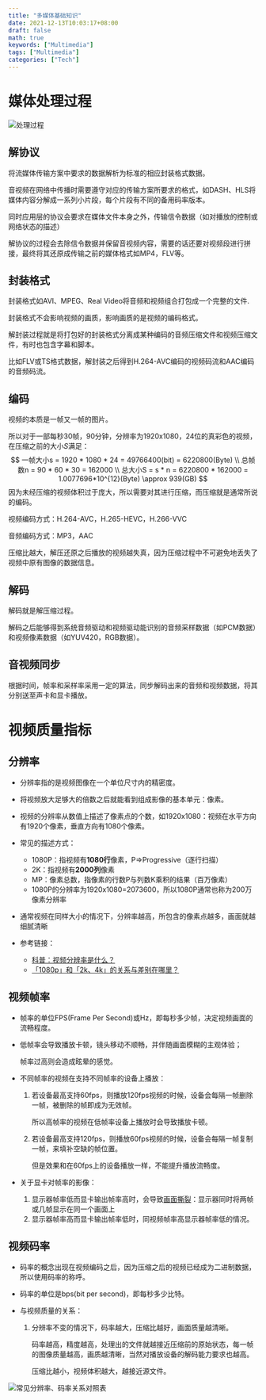 ```yaml
---
title: "多媒体基础知识"
date: 2021-12-13T10:03:17+08:00
draft: false
math: true
keywords: ["Multimedia"]
tags: ["Multimedia"]
categories: ["Tech"]
---
```


# 媒体处理过程

![处理过程](https://s2.loli.net/2021/12/13/8zFCbNiSJjxPoAH.png)

## 解协议

将流媒体传输方案中要求的数据解析为标准的相应封装格式数据。

音视频在网络中传播时需要遵守对应的传输方案所要求的格式，如DASH、HLS将媒体内容分解成一系列小片段，每个片段有不同的备用码率版本。

同时应用层的协议会要求在媒体文件本身之外，传输信令数据（如对播放的控制或网络状态的描述）

解协议的过程会去除信令数据并保留音视频内容，需要的话还要对视频段进行拼接，最终将其还原成传输之前的媒体格式如MP4，FLV等。

## 封装格式

封装格式如AVI、MPEG、Real Video将音频和视频组合打包成一个完整的文件.

封装格式不会影响视频的画质，影响画质的是视频的编码格式。

解封装过程就是将打包好的封装格式分离成某种编码的音频压缩文件和视频压缩文件，有时也包含字幕和脚本。

比如FLV或TS格式数据，解封装之后得到H.264-AVC编码的视频码流和AAC编码的音频码流。

## 编码

视频的本质是一帧又一帧的图片。

所以对于一部每秒30帧，90分钟，分辨率为1920x1080，24位的真彩色的视频，在压缩之前的大小$S$满足：
$$
一帧大小s = 1920 * 1080 * 24 = 49766400(bit) = 6220800(Byte)
\\
总帧数n = 90 * 60 * 30 = 162000
\\
总大小S = s * n = 6220800 * 162000 = 1.0077696*10^{12}(Byte) \approx 939(GB)
$$
因为未经压缩的视频体积过于庞大，所以需要对其进行压缩，而压缩就是通常所说的编码。

视频编码方式：H.264-AVC，H.265-HEVC，H.266-VVC

音频编码方式：MP3，AAC

压缩比越大，解压还原之后播放的视频越失真，因为压缩过程中不可避免地丢失了视频中原有图像的数据信息。

## 解码

解码就是解压缩过程。

解码之后能够得到系统音频驱动和视频驱动能识别的音频采样数据（如PCM数据）和视频像素数据（如YUV420，RGB数据）。

## 音视频同步

根据时间，帧率和采样率采用一定的算法，同步解码出来的音频和视频数据，将其分别送至声卡和显卡播放。

# 视频质量指标

## 分辨率

+ 分辨率指的是视频图像在一个单位尺寸内的精密度。

+ 将视频放大足够大的倍数之后就能看到组成影像的基本单元：像素。

+ 视频的分辨率从数值上描述了像素点的个数，如1920x1080：视频在水平方向有1920个像素，垂直方向有1080个像素。

+ 常见的描述方式：
  + 1080P：指视频有**1080行**像素，P=>Progressive（逐行扫描）
  + 2K：指视频有**2000列**像素
  + MP：像素总数，指像素的行数P与列数K乘积的结果（百万像素）
  + 1080P的分辨率为1920x1080=2073600，所以1080P通常也称为200万像素分辨率
+ 通常视频在同样大小的情况下，分辨率越高，所包含的像素点越多，画面就越细腻清晰

+ 参考链接：
  + [科普：视频分辨率是什么？](https://www.reneelab.com.cn/m/2k-4k-video-resolution.html)
  + [「1080p」和「2k、4k」的关系与差别在哪里？](https://www.zhihu.com/question/24205632/answer/648608086)

## 视频帧率

+ 帧率的单位FPS(Frame Per Second)或Hz，即每秒多少帧，决定视频画面的流畅程度。

+ 低帧率会导致播放卡顿，镜头移动不顺畅，并伴随画面模糊的主观体验；

  帧率过高则会造成眩晕的感觉。

+ 不同帧率的视频在支持不同帧率的设备上播放：

  1. 若设备最高支持60fps，则播放120fps视频的时候，设备会每隔一帧删除一帧，被删除的帧即成为无效帧。

     所以高帧率的视频在低帧率设备上播放时会导致播放卡顿。

  2. 若设备最高支持120fps，则播放60fps视频的时候，设备会每隔一帧复制一帧，来填补空缺的帧位置。

     但是效果和在60fps上的设备播放一样，不能提升播放流畅度。

+ 关于显卡对帧率的影像：

  1. 显示器帧率低而显卡输出帧率高时，会导致[画面撕裂](https://zh.wikipedia.org/wiki/%E7%95%AB%E9%9D%A2%E6%92%95%E8%A3%82)：显示器同时将两帧或几帧显示在同一个画面上
  2. 显示器帧率高而显卡输出帧率低时，同视频帧率高显示器帧率低的情况。

## 视频码率

+ 码率的概念出现在视频编码之后，因为压缩之后的视频已经成为二进制数据，所以使用码率的称呼。

+ 码率的单位是bps(bit per second)，即每秒多少比特。

+ 与视频质量的关系：

  1. 分辨率不变的情况下，码率越大，压缩比越好，画面质量越清晰。

     码率越高，精度越高，处理出的文件就越接近压缩前的原始状态，每一帧的图像质量越高，画质越清晰，当然对播放设备的解码能力要求也越高。

     压缩比越小，视频体积越大，越接近源文件。

![常见分辨率、码率关系对照表](https://s2.loli.net/2021/12/13/TBDfa7CI2RwHzZK.png)
